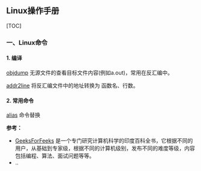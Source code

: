## Linux操作手册

[TOC]

### 一、Linux命令

#### 1. 编译

[objdump](https://www.geeksforgeeks.org/objdump-command-in-linux-with-examples/) 无源文件的查看目标文件内容(例如a.out)，常用在反汇编中。

[addr2line](https://www.geeksforgeeks.org/addr2line-command-in-linux-with-examples/?ref=lbp) 将反汇编文件中的地址转换为 函数名、行数。

#### 2. 常用命令

[alias](https://www.geeksforgeeks.org/alias-command-in-linux-with-examples/?ref=l) 命令替换





**参考：**

- [GeeksForFeeks](https://www.geeksforgeeks.org/) 是一个专门研究计算机科学的印度百科全书，它根据不同的用户，从基础到专家级，根据不同的计算机级别，发布不同的难度等级，内容包括编程、算法、面试问题等等。
- ..